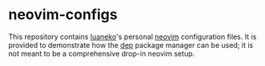 # neovim-configs

This repository contains [luaneko][1]'s personal [neovim][2] configuration files.
It is provided to demonstrate how the [dep][3] package manager can be used; it is not meant to be a comprehensive drop-in neovim setup.

[1]: https://github.com/luaneko
[2]: https://neovim.io/
[3]: https://github.com/chiyadev/dep
